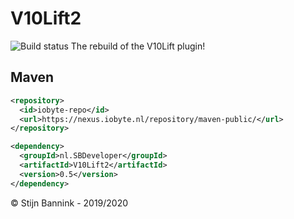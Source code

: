 # V10Lift2
![Build status](https://travis-ci.org/stijnb1234/V10Lift2.svg?branch=master)
The rebuild of the V10Lift plugin!

## Maven
```xml
<repository>
  <id>iobyte-repo</id>
  <url>https://nexus.iobyte.nl/repository/maven-public/</url>
</repository>

<dependency>
  <groupId>nl.SBDeveloper</groupId>
  <artifactId>V10Lift2</artifactId>
  <version>0.5</version>
</dependency>
```

© Stijn Bannink - 2019/2020
